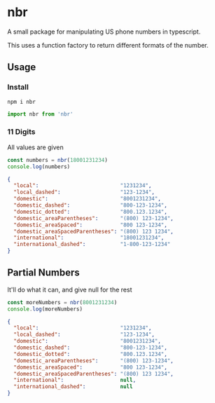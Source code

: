 # nbr

A small package for manipulating US phone numbers in typescript.

This uses a function factory to return different formats of the number.

## Usage

### Install

```
npm i nbr
```

```typescript
import nbr from 'nbr'
```

### 11 Digits

All values are given

```typescript
const numbers = nbr(18001231234)
console.log(numbers)
```

```json
{
  "local":                          "1231234",
  "local_dashed":                   "123-1234",
  "domestic":                       "8001231234",
  "domestic_dashed":                "800-123-1234",
  "domestic_dotted":                "800.123.1234",
  "domestic_areaParentheses":       "(800) 123-1234",
  "domestic_areaSpaced":            "800 123-1234",
  "domestic_areaSpacedParentheses": "(800) 123 1234",
  "international":                  "18001231234",
  "international_dashed":           "1-800-123-1234"
}
```

## Partial Numbers

It'll do what it can, and give null for the rest

```typescript
const moreNumbers = nbr(8001231234)
console.log(moreNumbers)
```

```json
{
  "local":                          "1231234",
  "local_dashed":                   "123-1234",
  "domestic":                       "8001231234",
  "domestic_dashed":                "800-123-1234",
  "domestic_dotted":                "800.123.1234",
  "domestic_areaParentheses":       "(800) 123-1234",
  "domestic_areaSpaced":            "800 123-1234",
  "domestic_areaSpacedParentheses": "(800) 123 1234",
  "international":                  null,
  "international_dashed":           null
}
```
